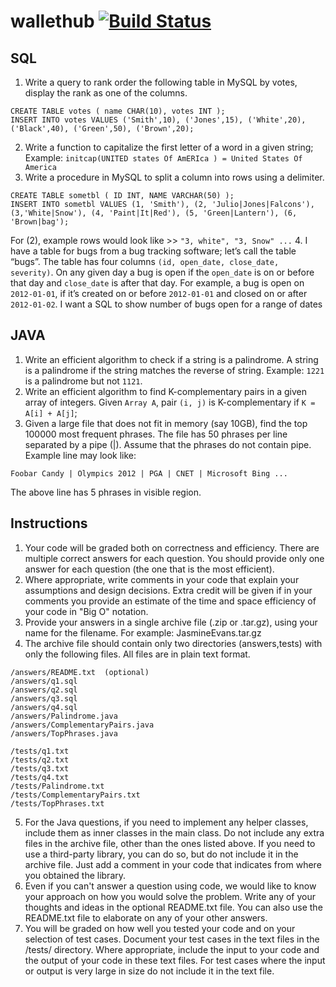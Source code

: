 # wallethub [![Build Status](https://travis-ci.org/slamdev/wallethub.svg?branch=master)](https://travis-ci.org/slamdev/wallethub)
## SQL
1. Write a query to rank order the following table in MySQL by votes, display the rank as one of the columns.
```
CREATE TABLE votes ( name CHAR(10), votes INT );
INSERT INTO votes VALUES ('Smith',10), ('Jones',15), ('White',20), ('Black',40), ('Green',50), ('Brown',20);
```
2. Write a function to capitalize the first letter of a word in a given string;
Example: `initcap(UNITED states Of AmERIca ) = United States Of America`
3. Write a procedure in MySQL to split a column into rows using a delimiter.
```
CREATE TABLE sometbl ( ID INT, NAME VARCHAR(50) );
INSERT INTO sometbl VALUES (1, 'Smith'), (2, 'Julio|Jones|Falcons'), (3,'White|Snow'), (4, 'Paint|It|Red'), (5, 'Green|Lantern'), (6, 'Brown|bag');
```
For (2), example rows would look like >> `"3, white", "3, Snow" ...`
4. I have a table for bugs from a bug tracking software; let’s call the table “bugs”.
The table has four columns `(id, open_date, close_date, severity)`.
On any given day a bug is open if the `open_date` is on or before that day and `close_date` is after that day. 
For example, a bug is open on `2012-01-01`, if it’s created on or before `2012-01-01` and closed on or after `2012-01-02`.
I want a SQL to show number of bugs open for a range of dates
## JAVA
1. Write an efficient algorithm to check if a string is a palindrome. A string is a palindrome if the string matches the reverse of string.
Example: `1221` is a palindrome but not `1121`.
2. Write an efficient algorithm to find K-complementary pairs in a given array of integers.
Given `Array A`, pair `(i, j)` is K-complementary if `K = A[i] + A[j]`;
3. Given a large file that does not fit in memory (say 10GB), find the top 100000 most frequent phrases. 
The file has 50 phrases per line separated by a pipe (|).
Assume that the phrases do not contain pipe.
Example line may look like: 
```
Foobar Candy | Olympics 2012 | PGA | CNET | Microsoft Bing ...
```
The above line has 5 phrases in visible region.
## Instructions
1. Your code will be graded both on correctness and efficiency. There are multiple correct answers for each question. You should provide only one answer for each question (the one that is the most efficient).
2. Where appropriate, write comments in your code that explain your assumptions and design decisions. Extra credit will be given if in your comments you provide an estimate of the time and space efficiency of your code in "Big O" notation.
3. Provide your answers in a single archive file (.zip or .tar.gz), using your name for the filename. For example: JasmineEvans.tar.gz
4. The archive file should contain only two directories (answers,tests) with only the following files. All files are in plain text format.
```
/answers/README.txt  (optional)
/answers/q1.sql
/answers/q2.sql
/answers/q3.sql
/answers/q4.sql
/answers/Palindrome.java
/answers/ComplementaryPairs.java
/answers/TopPhrases.java
```
```
/tests/q1.txt
/tests/q2.txt
/tests/q3.txt
/tests/q4.txt
/tests/Palindrome.txt
/tests/ComplementaryPairs.txt
/tests/TopPhrases.txt
```
5. For the Java questions, if you need to implement any helper classes, include them as inner classes in the main class. Do not include any extra files in the archive file, other than the ones listed above. If you need to use a third-party library, you can do so, but do not include it in the archive file. Just add a comment in your code that indicates from where you obtained the library.
6. Even if you can't answer a question using code, we would like to know your approach on how you would solve the problem. Write any of your thoughts and ideas in the optional README.txt file. You can also use the README.txt file to elaborate on any of your other answers.
7. You will be graded on how well you tested your code and on your selection of test cases. Document your test cases in the text files in the /tests/ directory. Where appropriate, include the input to your code and the output of your code in these text files. For test cases where the input or output is very large in size do not include it in the text file.
